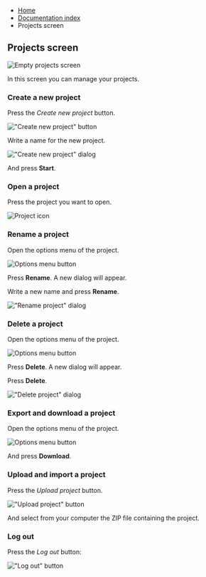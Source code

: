 <ul class="breadcrumb">
    <li><a href="">Home</a></li>
    <li><a href="documentation">Documentation index</a></li>
    <li>Projects screen</li>
</ul>

## Projects screen

![Empty projects screen](assets/img/projects_screen/introduction_1.png)

In this screen you can manage your projects.

### Create a new project

Press the *Create new project* button.

!["Create new project" button](assets/img/projects_screen/create_1.png)

Write a name for the new project.

!["Create new project" dialog](assets/img/projects_screen/create_2.png)

And press **Start**.

### Open a project

Press the project you want to open.

![Project icon](assets/img/projects_screen/open_1.png)

### Rename a project

Open the options menu of the project.

![Options menu button](assets/img/projects_screen/options.png)

Press **Rename**. A new dialog will appear.

Write a new name and press **Rename**.

!["Rename project" dialog](assets/img/projects_screen/rename_1.png)

### Delete a project

Open the options menu of the project.

![Options menu button](assets/img/projects_screen/options.png)

Press **Delete**. A new dialog will appear.

Press **Delete**.

!["Delete project" dialog](assets/img/projects_screen/delete_1.png)

### Export and download a project

Open the options menu of the project.

![Options menu button](assets/img/projects_screen/options.png)

And press **Download**.

### Upload and import a project

Press the *Upload project* button.

!["Upload project" button](assets/img/projects_screen/upload_1.png)

And select from your computer the ZIP file containing the project.

### Log out

Press the *Log out* button:

!["Log out" button](assets/img/projects_screen/log-out_1.png)
